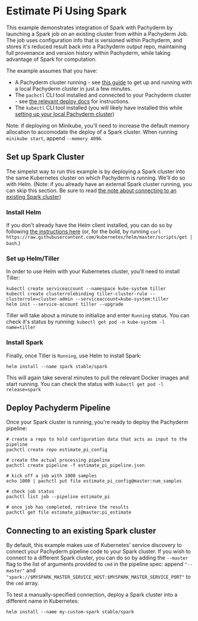 # Estimate Pi Using Spark

This example demonstrates integration of Spark with Pachyderm by launching a
Spark job on an existing cluster from within a Pachyderm Job. The job uses
configuration info that is versioned within Pachyderm, and stores it's reduced
result back into a Pachyderm output repo, maintaining full provenance and
version history within Pachyderm, while taking advantage of Spark for
computation.

The example assumes that you have:

-   A Pachyderm cluster running - see
    [this guide](https://docs.pachyderm.com/latest/getting_started/local_installation/)
    to get up and running with a local Pachyderm cluster in just a few minutes.
-   The `pachctl` CLI tool installed and connected to your Pachyderm cluster -
    see
    [the relevant deploy docs](https://docs.pachyderm.com/latest/deploy-manage/deploy/)
    for instructions.
-   The `kubectl` CLI tool installed (you will likely have installed this while
    [setting up your local Pachyderm cluster](https://docs.pachyderm.com/latest/getting_started/local_installation/))

Note: if deploying on Minikube, you'll need to increase the default memory
allocation to accomodate the deploy of a Spark cluster. When running
`minikube start`, append `--memory 4096`.

## Set up Spark Cluster

The simpelst way to run this example is by deploying a Spark cluster into the
same Kubernetes cluster on which Pachyderm is running. We'll do so with Helm.
(Note: if you already have an external Spark cluster running, you can skip this
section. Be sure to read
[the note about connecting to an existing Spark cluster](#connecting-to-an-existing-spark-cluster))

### Install Helm

If you don't already have the Helm client installed, you can do so by following
[the instructions here](https://docs.helm.sh/using_helm/#installing-the-helm-client)
(or, for the bold, by running
`curl https://raw.githubusercontent.com/kubernetes/helm/master/scripts/get | bash`.)

### Set up Helm/Tiller

In order to use Helm with your Kubernetes cluster, you'll need to install
Tiller:

```
kubectl create serviceaccount --namespace kube-system tiller
kubectl create clusterrolebinding tiller-cluster-rule --clusterrole=cluster-admin --serviceaccount=kube-system:tiller
helm init --service-account tiller --upgrade
```

Tiller will take about a minute to initialize and enter `Running` status. You
can check it's status by running:
`kubectl get pod -n kube-system -l name=tiller`

### Install Spark

Finally, once Tiller is `Running`, use Helm to install Spark:

```
helm install --name spark stable/spark
```

This will again take several minutes to pull the relevant Docker images and
start running. You can check the status with `kubectl get pod -l release=spark`

## Deploy Pachyderm Pipeline

Once your Spark cluster is running, you're ready to deploy the Pachyderm
pipeline:

```
# create a repo to hold configuration data that acts as input to the pipeline
pachctl create repo estimate_pi_config

# create the actual processing pipeline
pachctl create pipeline -f estimate_pi_pipeline.json

# kick off a job with 1000 samples
echo 1000 | pachctl put file estimate_pi_config@master:num_samples

# check job status
pachctl list job --pipeline estimate_pi

# once job has completed, retrieve the results
pachctl get file estimate_pi@master:pi_estimate

```

## Connecting to an existing Spark cluster

By default, this example makes use of Kubernetes' service discovery to connect
your Pachyderm pipeline code to your Spark cluster. If you wish to connect to a
different Spark cluster, you can do so by adding the `--master` flag to the list
of arguments provided to `cmd` in the pipeline spec: append `"--master"` and
`"spark://$MYSPARK_MASTER_SERVICE_HOST:$MYSPARK_MASTER_SERVICE_PORT"` to the
`cmd` array.

To test a manually-specified connection, deploy a Spark cluster into a different
name in Kubernetes:

```
helm install --name my-custom-spark stable/spark
```
